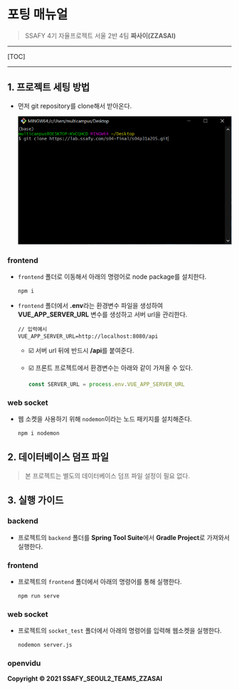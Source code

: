 # 포팅 매뉴얼

> SSAFY 4기 자율프로젝트 서울 2반 4팀 **짜사이(ZZASAI)**

---



[TOC]

---



## 1. 프로젝트 세팅 방법

- 먼저 git repository를 clone해서 받아온다.

  ![git_clone](img/git_clone.png)

### frontend

- `frontend` 폴더로 이동해서 아래의 명령어로 node package를 설치한다.

  ```bash
  npm i
  ```

- `frontend` 폴더에서 **.env**라는 환경변수 파일을 생성하여 **VUE_APP_SERVER_URL** 변수를 생성하고 서버 url을 관리한다.

  ```
  // 입력예시
  VUE_APP_SERVER_URL=http://localhost:8080/api
  ```

  - :ballot_box_with_check: 서버 url 뒤에 반드시 **/api**를 붙여준다.

  - :ballot_box_with_check: 프론트 프로젝트에서 환경변수는 아래와 같이 가져올 수 있다.

    ```javascript
    const SERVER_URL = process.env.VUE_APP_SERVER_URL
    ```

### web socket

- 웹 소켓을 사용하기 위해 `nodemon`이라는 노드 패키지를 설치해준다.

  ```bash
  npm i nodemon
  ```

  

## 2. 데이터베이스 덤프 파일

> 본 프로젝트는 별도의 데이터베이스 덤프 파일 설정이 필요 없다.



## 3. 실행 가이드

### backend

- 프로젝트의 `backend` 폴더를 **Spring Tool Suite**에서 **Gradle Project**로 가져와서 실행한다.

### frontend

- 프로젝트의 `frontend` 폴더에서 아래의 명령어를 통해 실행한다.

  ```bash
  npm run serve
  ```

### web socket

- 프로젝트의 `socket_test` 폴더에서 아래의 명령어를 입력해 웹소켓을 실행한다.

  ```bash
  nodemon server.js
  ```

### openvidu





**Copyright © 2021 SSAFY_SEOUL2_TEAM5_ZZASAI**